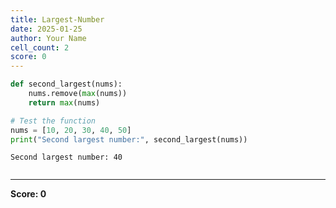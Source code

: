 ```yaml
---
title: Largest-Number
date: 2025-01-25
author: Your Name
cell_count: 2
score: 0
---
```


```python
def second_largest(nums):
    nums.remove(max(nums))
    return max(nums)

# Test the function
nums = [10, 20, 30, 40, 50]
print("Second largest number:", second_largest(nums))

```

    Second largest number: 40



```python

```


---
**Score: 0**